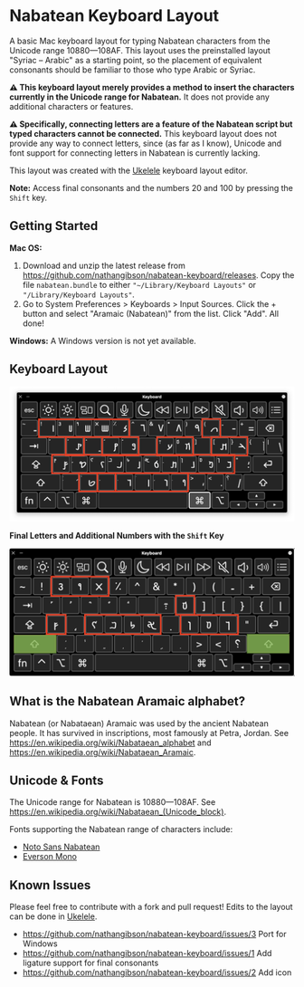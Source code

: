 # Nabatean Keyboard Layout
A basic Mac keyboard layout for typing Nabatean characters from the Unicode range 10880—108AF. This layout uses the preinstalled layout "Syriac – Arabic" as a starting point, so the placement of equivalent consonants should be familiar to those who type Arabic or Syriac.

**⚠️ This keyboard layout merely provides a method to insert the characters currently in the Unicode range for Nabatean.** It does not provide any additional characters or features. 

**⚠️ Specifically, connecting letters are a feature of the Nabatean script but typed characters cannot be connected.** This keyboard layout does not provide any way to connect letters, since (as far as I know), Unicode and font support for connecting letters in Nabatean is currently lacking.

This layout was created with the [Ukelele](https://software.sil.org/ukelele/) keyboard layout editor.

**Note:** Access final consonants and the numbers 20 and 100 by pressing the `Shift` key.
## Getting Started
**Mac OS:** 
 1. Download and unzip the latest release from https://github.com/nathangibson/nabatean-keyboard/releases. Copy the file `nabatean.bundle` to either `"~/Library/Keyboard Layouts"` or `"/Library/Keyboard Layouts"`.
 2. Go to System Preferences > Keyboards > Input Sources. Click the + button and select "Aramaic (Nabatean)" from the list. Click "Add". All done!

**Windows:** A Windows version is not yet available.
## Keyboard Layout
<img width="930" alt="keyboard-layout" src="https://raw.githubusercontent.com/nathangibson/nabatean-keyboard/main/images/keyboard-layout.png">

**Final Letters and Additional Numbers with the `Shift` Key**

<img width="930" alt="keyboard-layout-shift" src="https://raw.githubusercontent.com/nathangibson/nabatean-keyboard/main/images/keyboard-layout-shift.png">

## What is the Nabatean Aramaic alphabet?
Nabatean (or Nabataean) Aramaic was used by the ancient Nabatean people. It has survived in inscriptions, most famously at Petra, Jordan. See https://en.wikipedia.org/wiki/Nabataean_alphabet and https://en.wikipedia.org/wiki/Nabataean_Aramaic.

## Unicode & Fonts
The Unicode range for Nabatean is 10880—108AF. See https://en.wikipedia.org/wiki/Nabataean_(Unicode_block).

Fonts supporting the Nabatean range of characters include:
- [Noto Sans Nabatean](https://fonts.google.com/noto/specimen/Noto+Sans+Nabataean)
- [Everson Mono](https://evertype.com/emono/)

## Known Issues
Please feel free to contribute with a fork and pull request! Edits to the layout can be done in [Ukelele](https://software.sil.org/ukelele/).
- https://github.com/nathangibson/nabatean-keyboard/issues/3 Port for Windows
- https://github.com/nathangibson/nabatean-keyboard/issues/1 Add ligature support for final consonants
- https://github.com/nathangibson/nabatean-keyboard/issues/2 Add icon
